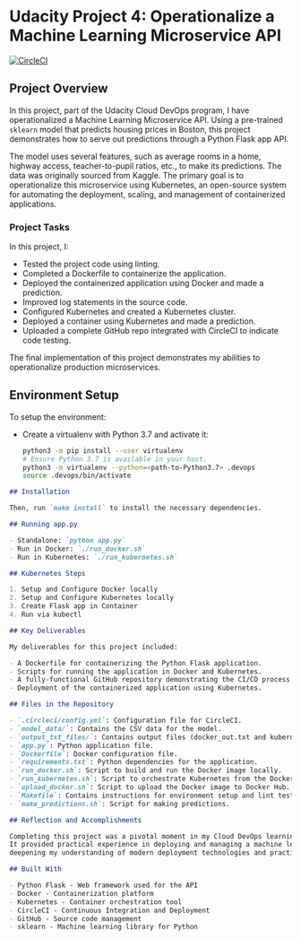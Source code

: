 # Udacity Project 4: Operationalize a Machine Learning Microservice API

[![CircleCI](https://dl.circleci.com/status-badge/img/gh/AJAntwi/Udacity-Project4/tree/main.svg?style=shield)](https://dl.circleci.com/status-badge/redirect/gh/AJAntwi/Udacity-Project4/tree/main)

## Project Overview

In this project, part of the Udacity Cloud DevOps program, I have operationalized a Machine Learning Microservice API. Using a pre-trained `sklearn` model that predicts housing prices in Boston, this project demonstrates how to serve out predictions through a Python Flask app API.

The model uses several features, such as average rooms in a home, highway access, teacher-to-pupil ratios, etc., to make its predictions. The data was originally sourced from Kaggle. The primary goal is to operationalize this microservice using Kubernetes, an open-source system for automating the deployment, scaling, and management of containerized applications.

### Project Tasks
In this project, I:
* Tested the project code using linting.
* Completed a Dockerfile to containerize the application.
* Deployed the containerized application using Docker and made a prediction.
* Improved log statements in the source code.
* Configured Kubernetes and created a Kubernetes cluster.
* Deployed a container using Kubernetes and made a prediction.
* Uploaded a complete GitHub repo integrated with CircleCI to indicate code testing.

The final implementation of this project demonstrates my abilities to operationalize production microservices.

## Environment Setup

To setup the environment:
* Create a virtualenv with Python 3.7 and activate it:
  ```bash
  python3 -m pip install --user virtualenv
  # Ensure Python 3.7 is available in your host.
  python3 -m virtualenv --python=<path-to-Python3.7> .devops
  source .devops/bin/activate
  ```

```markdown
## Installation

Then, run `make install` to install the necessary dependencies.

## Running app.py

- Standalone: `python app.py`
- Run in Docker: `./run_docker.sh`
- Run in Kubernetes: `./run_kubernetes.sh`

## Kubernetes Steps

1. Setup and Configure Docker locally
2. Setup and Configure Kubernetes locally
3. Create Flask app in Container
4. Run via kubectl

## Key Deliverables

My deliverables for this project included:

- A Dockerfile for containerizing the Python Flask application.
- Scripts for running the application in Docker and Kubernetes.
- A fully-functional GitHub repository demonstrating the CI/CD process with CircleCI.
- Deployment of the containerized application using Kubernetes.

## Files in the Repository

- `.circleci/config.yml`: Configuration file for CircleCI.
- `model_data/`: Contains the CSV data for the model.
- `output_txt_files/`: Contains output files (docker_out.txt and kubernetes_out.txt).
- `app.py`: Python application file.
- `Dockerfile`: Docker configuration file.
- `requirements.txt`: Python dependencies for the application.
- `run_docker.sh`: Script to build and run the Docker image locally.
- `run_kubernetes.sh`: Script to orchestrate Kubernetes from the Docker image.
- `upload_docker.sh`: Script to upload the Docker image to Docker Hub.
- `Makefile`: Contains instructions for environment setup and lint tests.
- `make_predictions.sh`: Script for making predictions.

## Reflection and Accomplishments

Completing this project was a pivotal moment in my Cloud DevOps learning path.
It provided practical experience in deploying and managing a machine learning microservice,
deepening my understanding of modern deployment technologies and practices. This project was instrumental in enhancing my skills in cloud computing and DevOps methodologies.

## Built With

- Python Flask - Web framework used for the API
- Docker - Containerization platform
- Kubernetes - Container orchestration tool
- CircleCI - Continuous Integration and Deployment
- GitHub - Source code management
- sklearn - Machine learning library for Python
```
